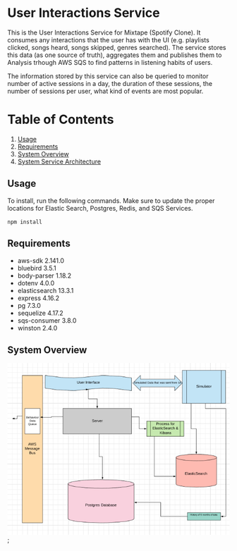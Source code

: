 # User Interactions Service

This is the User Interactions Service for Mixtape (Spotify Clone). It consumes any interactions that the user has with the UI (e.g. playlists clicked, songs heard, songs skipped, genres searched). The service stores this data (as one source of truth), aggregates them and publishes them to Analysis trhough AWS SQS to find patterns in listening habits of users. 

The information stored by this service can also be queried to monitor number of active sessions in a day, the duration of these sessions, the number of sessions per user, what kind of events are most popular.

# Table of Contents

1. [Usage](#Usage)
2. [Requirements](#requirements)
3. [System Overview](#system-overview)
4. [System Service Architecture](#system-service-architecture)
<!-- 5. [Messages Consumed](#messages-consumed)
    1. [Search Query (from Search Service)](#search-query)
    1. [Search Results (from Search Service)](#search-results)
    1. [Booking Details (from Inventory Service)](#booking-details)
1. [Messages Published](#messages-published)
    1. [Sort Order Scores](#sort-order-scores)
    1. [Format](#format)
1. [Schema Design](#schema-design)
    1. [Inventory Service Schema](#inventory-service-schema)
    1. [Recommendation Service Schema](#recommendation-service-schema) -->

## Usage

To install, run the following commands. Make sure to update the proper locations for Elastic Search, Postgres, Redis, and SQS Services.

```
npm install
```

## Requirements

- aws-sdk 2.141.0
- bluebird 3.5.1
- body-parser 1.18.2
- dotenv 4.0.0
- elasticsearch 13.3.1
- express 4.16.2 
- pg 7.3.0
- sequelize 4.17.2
- sqs-consumer 3.8.0
- winston 2.4.0 

## System Overview 

![alt text](https://github.com/mixtape81/user-interactions/blob/master/system-overview.png " User Interactions Service");


